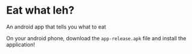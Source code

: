 # Eat what leh?

An android app that tells you what to eat

On your android phone, download the `app-release.apk` file and install the application!
